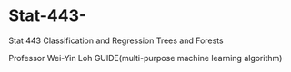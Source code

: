 # Stat-443-
Stat 443 Classification and Regression Trees and Forests


Professor Wei-Yin Loh GUIDE(multi-purpose machine learning algorithm)
